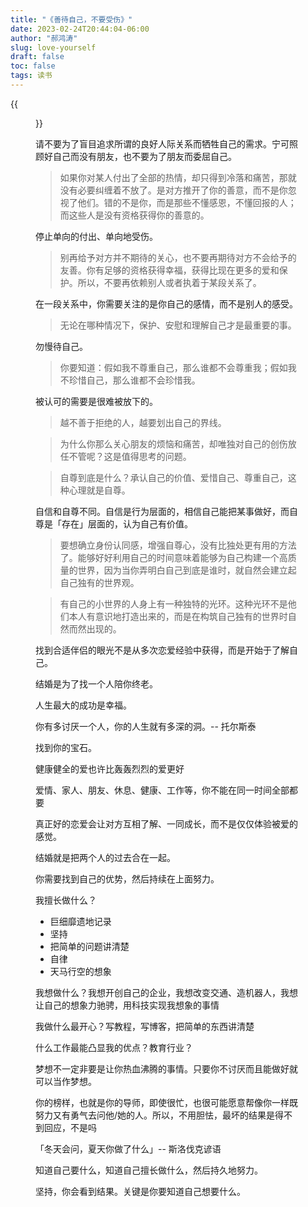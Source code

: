 ```yaml
---
title: "《善待自己，不要受伤》"
date: 2023-02-24T20:44:04-06:00
author: "郝鸿涛"
slug: love-yourself
draft: false
toc: false
tags: 读书
---
```

{{<figure src="/media/cnblog/love-yourself.jpg" width=400 caption="图片来自豆瓣">}}

请不要为了盲目追求所谓的良好人际关系而牺牲自己的需求。宁可照顾好自己而没有朋友，也不要为了朋友而委屈自己。

>如果你对某人付出了全部的热情，却只得到冷落和痛苦，那就没有必要纠缠着不放了。是对方推开了你的善意，而不是你忽视了他们。错的不是你，而是那些不懂感恩，不懂回报的人；而这些人是没有资格获得你的善意的。

停止单向的付出、单向地受伤。

>别再给予对方并不期待的关心，也不要再期待对方不会给予的友善。你有足够的资格获得幸福，获得比现在更多的爱和保护。所以，不要再依赖别人或者执着于某段关系了。

在一段关系中，你需要关注的是你自己的感情，而不是别人的感受。

>无论在哪种情况下，保护、安慰和理解自己才是最重要的事。

勿慢待自己。

>你要知道：假如我不尊重自己，那么谁都不会尊重我；假如我不珍惜自己，那么谁都不会珍惜我。

被认可的需要是很难被放下的。

>越不善于拒绝的人，越要划出自己的界线。

>为什么你那么关心朋友的烦恼和痛苦，却唯独对自己的创伤放任不管呢？这是值得思考的问题。

>自尊到底是什么？承认自己的价值、爱惜自己、尊重自己，这种心理就是自尊。

自信和自尊不同。自信是行为层面的，相信自己能把某事做好，而自尊是「存在」层面的，认为自己有价值。

>要想确立身份认同感，增强自尊心，没有比独处更有用的方法了。能够好好利用自己的时间意味着能够为自己构建一个高质量的世界，因为当你弄明白自己到底是谁时，就自然会建立起自己独有的世界观。

>有自己的小世界的人身上有一种独特的光环。这种光环不是他们本人有意识地打造出来的，而是在构筑自己独有的世界时自然而然出现的。

找到合适伴侣的眼光不是从多次恋爱经验中获得，而是开始于了解自己。

结婚是为了找一个人陪你终老。

人生最大的成功是幸福。

你有多讨厌一个人，你的人生就有多深的洞。-- 托尔斯泰

找到你的宝石。

健康健全的爱也许比轰轰烈烈的爱更好

爱情、家人、朋友、休息、健康、工作等，你不能在同一时间全部都要

真正好的恋爱会让对方互相了解、一同成长，而不是仅仅体验被爱的感觉。

结婚就是把两个人的过去合在一起。

你需要找到自己的优势，然后持续在上面努力。

我擅长做什么？
  - 巨细靡遗地记录
  - 坚持
  - 把简单的问题讲清楚
  - 自律
  - 天马行空的想象

我想做什么？我想开创自己的企业，我想改变交通、造机器人，我想让自己的想象力驰骋，用科技实现我想象的事情

我做什么最开心？写教程，写博客，把简单的东西讲清楚

什么工作最能凸显我的优点？教育行业？

梦想不一定非要是让你热血沸腾的事情。只要你不讨厌而且能做好就可以当作梦想。

你的榜样，也就是你的导师，即使很忙，也很可能愿意帮像你一样既努力又有勇气去问他/她的人。所以，不用胆怯，最坏的结果是得不到回应，不是吗

「冬天会问，夏天你做了什么」-- 斯洛伐克谚语

知道自己要什么，知道自己擅长做什么，然后持久地努力。

坚持，你会看到结果。关键是你要知道自己想要什么。
